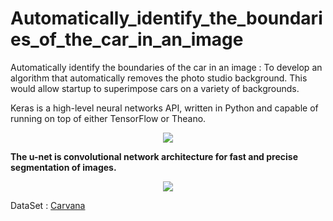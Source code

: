 # Automatically_identify_the_boundaries_of_the_car_in_an_image
Automatically identify the boundaries of the car in an image : To develop an algorithm that automatically removes the photo studio background. This would allow startup to superimpose cars on a variety of backgrounds.

<p>
Keras is a high-level neural networks API, written in Python and capable of running on top of either TensorFlow or Theano. 
</p>

<p align="center"><img src="https://blog.keras.io/img/keras-tensorflow-logo.jpg" /></p>

**The u-net is convolutional network architecture for fast and precise segmentation of images.**

<p align="center"><img src="https://lmb.informatik.uni-freiburg.de/people/ronneber/u-net/u-net-architecture.png" /></p>

DataSet : [Carvana](https://www.kaggle.com/c/carvana-image-masking-challenge)
